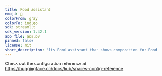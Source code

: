 ```yaml
---
title: Food Assistant
emoji: 🐢
colorFrom: gray
colorTo: indigo
sdk: streamlit
sdk_version: 1.42.1
app_file: app.py
pinned: false
license: mit
short_description: 'Its Food assistant that shows composition for Food '
---
```


Check out the configuration reference at https://huggingface.co/docs/hub/spaces-config-reference
